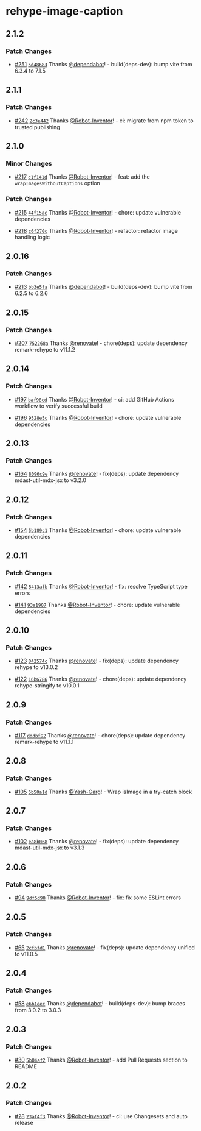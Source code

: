 # rehype-image-caption

## 2.1.2

### Patch Changes

- [#251](https://github.com/Robot-Inventor/rehype-image-caption/pull/251) [`5d48683`](https://github.com/Robot-Inventor/rehype-image-caption/commit/5d486830460850dc8566f432e90ca58f29c1755e) Thanks [@dependabot](https://github.com/apps/dependabot)! - build(deps-dev): bump vite from 6.3.4 to 7.1.5

## 2.1.1

### Patch Changes

- [#242](https://github.com/Robot-Inventor/rehype-image-caption/pull/242) [`2c3e442`](https://github.com/Robot-Inventor/rehype-image-caption/commit/2c3e442f9938acc1131bb68ac1305be210f59f7a) Thanks [@Robot-Inventor](https://github.com/Robot-Inventor)! - ci: migrate from npm token to trusted publishing

## 2.1.0

### Minor Changes

- [#217](https://github.com/Robot-Inventor/rehype-image-caption/pull/217) [`c1f141d`](https://github.com/Robot-Inventor/rehype-image-caption/commit/c1f141dcfbaa83f3fb69af35dc1c6b66ced40dfc) Thanks [@Robot-Inventor](https://github.com/Robot-Inventor)! - feat: add the `wrapImagesWithoutCaptions` option

### Patch Changes

- [#215](https://github.com/Robot-Inventor/rehype-image-caption/pull/215) [`44f15ac`](https://github.com/Robot-Inventor/rehype-image-caption/commit/44f15ac8d77e0c7d10c95fbcc9765126cb2a3823) Thanks [@Robot-Inventor](https://github.com/Robot-Inventor)! - chore: update vulnerable dependencies

- [#218](https://github.com/Robot-Inventor/rehype-image-caption/pull/218) [`c6f270c`](https://github.com/Robot-Inventor/rehype-image-caption/commit/c6f270cfce32b79f37f2e54a0b171d448c2b77a6) Thanks [@Robot-Inventor](https://github.com/Robot-Inventor)! - refactor: refactor image handling logic

## 2.0.16

### Patch Changes

- [#213](https://github.com/Robot-Inventor/rehype-image-caption/pull/213) [`bb3e5fa`](https://github.com/Robot-Inventor/rehype-image-caption/commit/bb3e5faeef798b01c9e0167c34456b08813d491c) Thanks [@dependabot](https://github.com/apps/dependabot)! - build(deps-dev): bump vite from 6.2.5 to 6.2.6

## 2.0.15

### Patch Changes

- [#207](https://github.com/Robot-Inventor/rehype-image-caption/pull/207) [`752268a`](https://github.com/Robot-Inventor/rehype-image-caption/commit/752268a30cb0e13c1daa2deb76e32f0ba3472e45) Thanks [@renovate](https://github.com/apps/renovate)! - chore(deps): update dependency remark-rehype to v11.1.2

## 2.0.14

### Patch Changes

- [#197](https://github.com/Robot-Inventor/rehype-image-caption/pull/197) [`baf98cd`](https://github.com/Robot-Inventor/rehype-image-caption/commit/baf98cd5aaab454b042bf6dc0b4ba3db2078eaa2) Thanks [@Robot-Inventor](https://github.com/Robot-Inventor)! - ci: add GitHub Actions workflow to verify successful build

- [#196](https://github.com/Robot-Inventor/rehype-image-caption/pull/196) [`9528e5c`](https://github.com/Robot-Inventor/rehype-image-caption/commit/9528e5c3b8fed1c8a64266f23de5a667621da332) Thanks [@Robot-Inventor](https://github.com/Robot-Inventor)! - chore: update vulnerable dependencies

## 2.0.13

### Patch Changes

- [#164](https://github.com/Robot-Inventor/rehype-image-caption/pull/164) [`8096c9e`](https://github.com/Robot-Inventor/rehype-image-caption/commit/8096c9e2277519ce28725a4554d37474ed17cfa7) Thanks [@renovate](https://github.com/apps/renovate)! - fix(deps): update dependency mdast-util-mdx-jsx to v3.2.0

## 2.0.12

### Patch Changes

- [#154](https://github.com/Robot-Inventor/rehype-image-caption/pull/154) [`5b189c1`](https://github.com/Robot-Inventor/rehype-image-caption/commit/5b189c11c31ac11316ba67a8e6ce25bd9ecb26a4) Thanks [@Robot-Inventor](https://github.com/Robot-Inventor)! - chore: update vulnerable dependencies

## 2.0.11

### Patch Changes

- [#142](https://github.com/Robot-Inventor/rehype-image-caption/pull/142) [`5413afb`](https://github.com/Robot-Inventor/rehype-image-caption/commit/5413afbe3e21745f929eb39b6efdf193e4e88b77) Thanks [@Robot-Inventor](https://github.com/Robot-Inventor)! - fix: resolve TypeScript type errors

- [#141](https://github.com/Robot-Inventor/rehype-image-caption/pull/141) [`93a1907`](https://github.com/Robot-Inventor/rehype-image-caption/commit/93a1907dce96aa1663de7c8ae1f3663f7472001c) Thanks [@Robot-Inventor](https://github.com/Robot-Inventor)! - chore: update vulnerable dependencies

## 2.0.10

### Patch Changes

- [#123](https://github.com/Robot-Inventor/rehype-image-caption/pull/123) [`042574c`](https://github.com/Robot-Inventor/rehype-image-caption/commit/042574c5bc875eb5d3a99bdb64c5b443217aaba5) Thanks [@renovate](https://github.com/apps/renovate)! - fix(deps): update dependency rehype to v13.0.2

- [#122](https://github.com/Robot-Inventor/rehype-image-caption/pull/122) [`16b6786`](https://github.com/Robot-Inventor/rehype-image-caption/commit/16b678616f78b0cb49a1765dcc597cefa719ccf2) Thanks [@renovate](https://github.com/apps/renovate)! - chore(deps): update dependency rehype-stringify to v10.0.1

## 2.0.9

### Patch Changes

- [#117](https://github.com/Robot-Inventor/rehype-image-caption/pull/117) [`dddbf92`](https://github.com/Robot-Inventor/rehype-image-caption/commit/dddbf92d5530e88dec9f8e95bbdf89f853d0a098) Thanks [@renovate](https://github.com/apps/renovate)! - chore(deps): update dependency remark-rehype to v11.1.1

## 2.0.8

### Patch Changes

- [#105](https://github.com/Robot-Inventor/rehype-image-caption/pull/105) [`5b50a1d`](https://github.com/Robot-Inventor/rehype-image-caption/commit/5b50a1dd9c4941cfd31765ce0b7bfb561b270591) Thanks [@Yash-Garg](https://github.com/Yash-Garg)! - Wrap isImage in a try-catch block

## 2.0.7

### Patch Changes

- [#102](https://github.com/Robot-Inventor/rehype-image-caption/pull/102) [`ea8b068`](https://github.com/Robot-Inventor/rehype-image-caption/commit/ea8b06893d529be903b502f391c6d465128d2c8c) Thanks [@renovate](https://github.com/apps/renovate)! - fix(deps): update dependency mdast-util-mdx-jsx to v3.1.3

## 2.0.6

### Patch Changes

- [#94](https://github.com/Robot-Inventor/rehype-image-caption/pull/94) [`9df5d90`](https://github.com/Robot-Inventor/rehype-image-caption/commit/9df5d904e63473adf38310ee1fb3da8c1d4991b0) Thanks [@Robot-Inventor](https://github.com/Robot-Inventor)! - fix: fix some ESLint errors

## 2.0.5

### Patch Changes

- [#65](https://github.com/Robot-Inventor/rehype-image-caption/pull/65) [`2cfbfd1`](https://github.com/Robot-Inventor/rehype-image-caption/commit/2cfbfd1b9077bd300211c7d3bd5b3e3b2fbe902f) Thanks [@renovate](https://github.com/apps/renovate)! - fix(deps): update dependency unified to v11.0.5

## 2.0.4

### Patch Changes

- [#58](https://github.com/Robot-Inventor/rehype-image-caption/pull/58) [`e6b1eec`](https://github.com/Robot-Inventor/rehype-image-caption/commit/e6b1eec43e546b6ded09040a0407790376dd510a) Thanks [@dependabot](https://github.com/apps/dependabot)! - build(deps-dev): bump braces from 3.0.2 to 3.0.3

## 2.0.3

### Patch Changes

- [#30](https://github.com/Robot-Inventor/rehype-image-caption/pull/30) [`5b04af2`](https://github.com/Robot-Inventor/rehype-image-caption/commit/5b04af2abb72d8ee883e5befd335ca714d014b83) Thanks [@Robot-Inventor](https://github.com/Robot-Inventor)! - add Pull Requests section to README

## 2.0.2

### Patch Changes

- [#28](https://github.com/Robot-Inventor/rehype-image-caption/pull/28) [`23af4f3`](https://github.com/Robot-Inventor/rehype-image-caption/commit/23af4f39ca5aa39aa19dec2ec37206e769a3dcb6) Thanks [@Robot-Inventor](https://github.com/Robot-Inventor)! - ci: use Changesets and auto release
